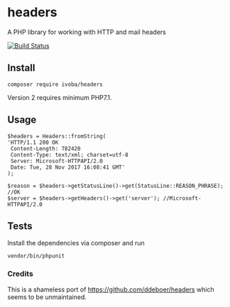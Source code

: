 # headers

A PHP library for working with HTTP and mail headers

[![Build Status](https://img.shields.io/github/actions/workflow/status/ivoba/headers/test.yml?style=flat-square)](https://github.com/ivoba/headers/actions)


## Install

    composer require ivoba/headers
    
Version 2 requires minimum PHP7.1.
    
## Usage 

    $headers = Headers::fromString(
    'HTTP/1.1 200 OK
     Content-Length: 782420
     Content-Type: text/xml; charset=utf-8
     Server: Microsoft-HTTPAPI/2.0
     Date: Tue, 28 Nov 2017 16:08:41 GMT'
    );
    
    $reason = $headers->getStatusLine()->get(StatusLine::REASON_PHRASE); //OK
    $server = $headers->getHeaders()->get('server'); //Microsoft-HTTPAPI/2.0
    
    
## Tests
Install the dependencies via composer and run

    vendor/bin/phpunit

### Credits
This is a shameless port of https://github.com/ddeboer/headers which seems to be unmaintained.
